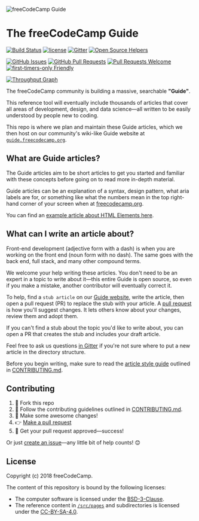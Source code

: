 ![freeCodeCamp Guide](https://s3.amazonaws.com/freecodecamp/wide-social-banner.png)

# The freeCodeCamp Guide

[![Build Status](https://img.shields.io/travis/freeCodeCamp/guide/master.svg?style=flat-square)](https://travis-ci.org/freeCodeCamp/guide) [![license](https://img.shields.io/badge/license-BSD--3--Clause-lightgrey.svg?style=flat-square)](https://opensource.org/licenses/BSD-3-Clause)  [![Gitter](https://img.shields.io/gitter/room/freeCodeCamp/Contributors.svg?style=flat-square)](https://gitter.im/freeCodeCamp/Contributors)
[![Open Source Helpers](https://www.codetriage.com/freecodecamp/guide/badges/users.svg)](https://www.codetriage.com/freecodecamp/guide)

[![GitHub Issues](https://img.shields.io/github/issues/freeCodeCamp/guide.svg?style=flat-square)](https://github.com/freeCodeCamp/guide/issues) [![GitHub Pull Requests](https://img.shields.io/github/issues-pr/freeCodeCamp/guide.svg?style=flat-square)](https://github.com/freeCodeCamp/guide/pulls) [![Pull Requests Welcome](https://img.shields.io/badge/PRs-welcome-brightgreen.svg?style=flat-square)](http://makeapullrequest.com)
[![first-timers-only Friendly](https://img.shields.io/badge/first--timers--only-friendly-blue.svg?style=flat-square)](http://www.firsttimersonly.com/)

[![Throughput Graph](https://graphs.waffle.io/freeCodeCamp/guide/throughput.svg)](https://waffle.io/freeCodeCamp/guide/metrics)

The freeCodeCamp community is building a massive, searchable **"Guide"**.

This reference tool will eventually include thousands of articles that cover all areas of development, design, and data science—all written to be easily understood by people new to coding.

This repo is where we plan and maintain these Guide articles, which we then host on our community's wiki-like Guide website at [`guide.freecodecamp.org`](https://guide.freecodecamp.org).

## What are Guide articles?

The Guide articles aim to be short articles to get you started and familiar with these concepts before going on to read more in-depth material.

Guide articles can be an explanation of a syntax, design pattern, what aria labels are for, or something like what the numbers mean in the top right-hand corner of your screen when at [freecodecamp.org](https://freecodecamp.org).

You can find an [example article about HTML Elements here](./src/pages/html/elements/index.md).

## What can I write an article about?

Front-end development (adjective form with a dash) is when you are working on the front end (noun form with no dash). The same goes with the back end, full stack, and many other compound terms.

We welcome your help writing these articles. You don't need to be an expert in a topic to write about it—this entire Guide is open source, so even if you make a mistake, another contributor will eventually correct it.

To help, find a `stub article` on our [Guide website](https://guide.freecodecamp.org/), write the article, then open a pull request (PR) to replace the stub with your article. A [pull request](https://help.github.com/articles/about-pull-requests/) is how you'll suggest changes. It lets others know about your changes, review them and adopt them.

If you can't find a stub about the topic you'd like to write about, you can open a PR that creates the stub and includes your draft article. 

Feel free to ask us questions [in Gitter](https://gitter.im/freeCodeCamp/Contributors) if you're not sure where to put a new article in the directory structure.

Before you begin writing, make sure to read the [article style guide](https://github.com/freeCodeCamp/guide/blob/master/CONTRIBUTING.md#article-style-guide) outlined in [CONTRIBUTING.md](CONTRIBUTING.md). 

## Contributing

1. 🍴 Fork this repo
2. 👀️ Follow the contributing guidelines outlined in [CONTRIBUTING.md](CONTRIBUTING.md).
3. 🔧 Make some awesome changes!
4. 👉 [Make a pull request](https://github.com/freeCodeCamp/guide/compare)
5. 🎉 Get your pull request approved—success!

Or just [create an issue](https://github.com/freeCodeCamp/guide/issues)—any little bit of help counts! 😊

## License

Copyright (c) 2018 freeCodeCamp.

The content of this repository is bound by the following licenses:
- The computer software is licensed under the [BSD-3-Clause](./LICENSE.md).
- The reference content in [`/src/pages`](/src/pages) and subdirectories is licensed under the [CC-BY-SA-4.0](./src/pages/LICENSE.md).
